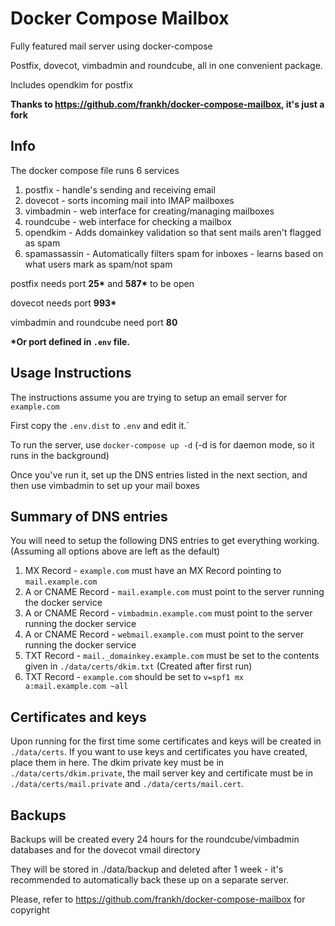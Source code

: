 # Docker Compose Mailbox

Fully featured mail server using docker-compose

Postfix, dovecot, vimbadmin and roundcube, all in one convenient package.

Includes opendkim for postfix

**Thanks to https://github.com/frankh/docker-compose-mailbox, it's just a fork**

## Info

The docker compose file runs 6 services

  1. postfix - handle's sending and receiving email
  2. dovecot - sorts incoming mail into IMAP mailboxes
  3. vimbadmin - web interface for creating/managing mailboxes
  4. roundcube - web interface for checking a mailbox
  5. opendkim - Adds domainkey validation so that sent mails aren't flagged as spam
  6. spamassassin - Automatically filters spam for inboxes - learns based on what users mark as spam/not spam

postfix needs port **25\*** and **587\*** to be open

dovecot needs port **993\***

vimbadmin and roundcube need port **80**

**\*Or port defined in `.env` file.**

## Usage Instructions

The instructions assume you are trying to setup an email server for `example.com`

First copy the `.env.dist` to `.env` and edit it.`

To run the server, use `docker-compose up -d` (-d is for daemon mode, so it runs in the background)

Once you've run it, set up the DNS entries
listed in the next section, and then use vimbadmin to set up your mail boxes

## Summary of DNS entries

You will need to setup the following DNS entries to get everything working. (Assuming all options above are left as the
default)

  1. MX Record - `example.com` must have an MX Record pointing to `mail.example.com`
  2. A or CNAME Record - `mail.example.com` must point to the server running the docker service
  3. A or CNAME Record - `vimbadmin.example.com` must point to the server running the docker service
  4. A or CNAME Record - `webmail.example.com` must point to the server running the docker service
  5. TXT Record - `mail._domainkey.example.com` must be set to the contents given in `./data/certs/dkim.txt`
     (Created after first run)
  6. TXT Record - `example.com` should be set to `v=spf1 mx a:mail.example.com ~all`

## Certificates and keys

Upon running for the first time some certificates and keys will be created in `./data/certs`. If you want to use keys
and certificates you have created, place them in here. The dkim private key must be in `./data/certs/dkim.private`, the
mail server key and certificate must be in `./data/certs/mail.private` and `./data/certs/mail.cert`.

## Backups

Backups will be created every 24 hours for the roundcube/vimbadmin databases and for the dovecot vmail directory

They will be stored in ./data/backup and deleted after 1 week - it's recommended to automatically back these up on a
separate server.

Please, refer to https://github.com/frankh/docker-compose-mailbox for copyright
